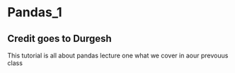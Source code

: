 # Pandas_1

## Credit goes to Durgesh
<p>This tutorial is all about pandas lecture one what we cover in aour prevouus class<p>
